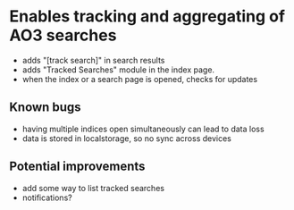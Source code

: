 # Enables tracking and aggregating of AO3 searches

- adds "[track search]" in search results
- adds "Tracked Searches" module in the index page.
- when the index or a search page is opened, checks for updates

## Known bugs

- having multiple indices open simultaneously can lead to data loss
- data is stored in localstorage, so no sync across devices

## Potential improvements

- add some way to list tracked searches
- notifications?
